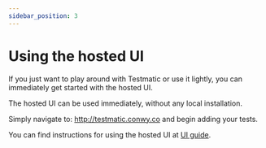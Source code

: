 ```yaml
---
sidebar_position: 3
---
```


# Using the hosted UI

If you just want to play around with Testmatic or use it lightly, you can immediately get started with the hosted UI.

The hosted UI can be used immediately, without any local installation.

Simply navigate to: http://testmatic.conwy.co and begin adding your tests.

You can find instructions for using the hosted UI at [UI guide](/docs/category/ui-guide).

<!-- ------------------------------------------------------------------------------------------------- -->
